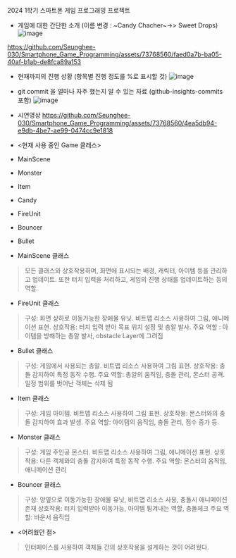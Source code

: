 2024 1학기 스마트폰 게임 프로그래밍 프로젝트


- 게임에 대한 간단한 소개 (이름 변경 : ~Candy Chacher~->> Sweet Drops)
![image](https://github.com/Seunghee-030/Smartphone_Game_Programming/assets/73768560/db7ac2fe-e774-4bf8-8669-93c3fd1f7bbc)


https://github.com/Seunghee-030/Smartphone_Game_Programming/assets/73768560/faed0a7b-ba05-40af-b1ab-de8fca89a153



- 현재까지의 진행 상황 (항목별 진행 정도를 %로 표시할 것)
![image](https://github.com/Seunghee-030/Smartphone_Game_Programming/assets/73768560/c92ef363-b738-4849-9104-7fec0eb3459a)


- git commit 을 얼마나 자주 했는지 알 수 있는 자료 (github-insights-commits 포함)
![image](https://github.com/Seunghee-030/Smartphone_Game_Programming/assets/73768560/602a48c6-f216-45e4-88c4-6538eaafac7c)


* 시연영상
https://github.com/Seunghee-030/Smartphone_Game_Programming/assets/73768560/4ea5db94-e9db-4be7-ae99-0474cc9e1818


* <현재 사용 중인 Game 클래스>

* MainScene
* Monster
* Item
* Candy
* FireUnit
* Bouncer
* Bullet


* MainScene 클래스
>모든 클래스와 상호작용하며, 화면에 표시되는 배경, 캐릭터, 아이템 등을 관리하고 업데이트.
 >또한 터치 입력을 처리하고, 게임의 진행 상태를 업데이트하는 등의 역할.



* FireUnit 클래스
>구성: 화면 상하로 이동가능한 장애물 유닛. 비트맵 리소스 사용하여 그림, 애니메이션 표현.
 >상호작용: 터치 입력 받아 목표 위치 설정 및 총알 발사.
  >주요 역할 : 아이템을 방해하는 총알 발사, obstacle Layer에 그려짐



* Bullet 클래스
>구성: 게임에서 사용되는 총알. 비트맵 리소스 사용하여 그림 표현.
 >상호작용: 충돌 감지하여 특정 동작 수행.
  >주요 역할: 총알의 움직임, 충돌 관리, 몬스터 공격. 일정 범위를 벗어난 객체는 삭제 됨


* Item 클래스
>구성: 게임 아이템. 비트맵 리소스 사용하여 그림 표현.
 >상호작용: 몬스터와의 충돌 감지하여 효과 발생.
  >주요 역할: 아이템의 움직임, 충돌 관리, 점수 증가 등.


* Monster 클래스
>구성: 게임 주인공 몬스터. 비트맵 리소스 사용하여 그림, 애니메이션 표현.
 >상호작용: 다른 객체와의 충돌 감지하여 특정 동작 수행.
  >주요 역할: 몬스터의 움직임, 애니메이션 관리



* Bouncer 클래스
>구성: 양옆으로 이동가능한 장애물 유닛, 비트맵 리소스 사용, 충돌시 애니메이션 존재
 >상호작용: 터치 입력받아 이동가능, 아이템 튕겨내는 역할, 충돌체크
  >주요 역할: 바운서 움직임


* <어려웠던 점>
>인터페이스를 사용하여 객체들 간의 상호작용을 설계하는 것이 어려웠다.


